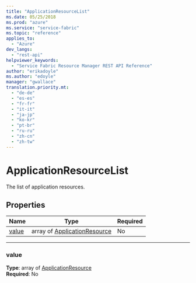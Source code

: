 ```yaml
---
title: "ApplicationResourceList"
ms.date: 05/25/2018
ms.prod: "azure"
ms.service: "service-fabric"
ms.topic: "reference"
applies_to: 
  - "Azure"
dev_langs: 
  - "rest-api"
helpviewer_keywords: 
  - "Service Fabric Resource Manager REST API Reference"
author: "erikadoyle"
ms.author: "edoyle"
manager: "gwallace"
translation.priority.mt: 
  - "de-de"
  - "es-es"
  - "fr-fr"
  - "it-it"
  - "ja-jp"
  - "ko-kr"
  - "pt-br"
  - "ru-ru"
  - "zh-cn"
  - "zh-tw"
---
```

# ApplicationResourceList

The list of application resources.

## Properties
| Name | Type | Required |
| --- | --- | --- |
| [value](#value) | array of [ApplicationResource](sfrp-2017-07-01-preview-model-applicationresource.md) | No |

____
### value
__Type__: array of [ApplicationResource](sfrp-2017-07-01-preview-model-applicationresource.md) <br/>
__Required__: No<br/>
<br/>

